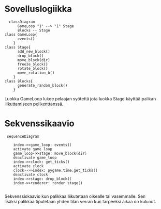 # Sovelluslogiikka

```mermaid
  classDiagram
      GameLoop "1" --> "1" Stage
      Blocks -- Stage
class GameLoop{
      events()
	}
class Stage{
      add_new_block()
      drop_block()
      move_block(dir)
      freeze_block()
      rotate_block()
      move_rotation_b()
	}
class Blocks{
      generate_random_block()
	}
```

Luokka GameLoop lukee pelaajan syötettä jota luokka Stage käyttää palikan liikuttamiseen pelikenttänssä.

# Sekvenssikaavio
```mermaid
 sequenceDiagram
 
 	index->>game_loop: events()
	activate game_loop
	game_loop->>stage: move_block(dir)
	deactivate game_loop
	index->>clock: get_ticks()
	activate clock
	clock-->>index: pygame.time.get_ticks()
	deactivate clock
	index->>stage: drop_block()
	index->>renderer: render_stage()
	
```
Sekvenssiokaavio kun palikkaa liikutetaan oikealle tai vasemmalle. Sen lisäksi palikkaa tiputetaan yhden tilan verran kun tarpeeksi aikaa on kulunut.
